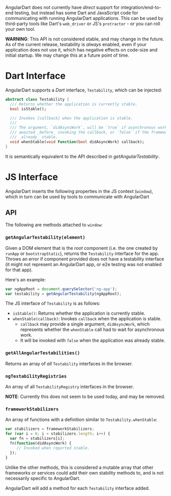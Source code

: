 AngularDart does not currently have _direct_ support for integration/end-to-end
testing, but instead has some Dart and JavaScript code for communicating with
running AngularDart applications. This can be used by third-party tools like
Dart's `web_driver` or JS's `protractor` - or you can roll your own tool.

**WARNING**: This API is not considered stable, and may change in the future.
             As of the current release, testability is _always_ enabled, even
             if your application does not use it, which has negative effects on
             code-size and initial startup. We may change this at a future point
             of time.

# Dart Interface

AngularDart supports a _Dart_ interface, `Testability`, which can be injected:

```dart
abstract class Testability {
  /// Returns whether the application is currently stable.
  bool isStable();

  /// Invokes [callback] when the application is stable.
  ///
  /// The argument, `didAsyncWork`, will be `true` if asynchronous work was
  /// awaited _before_ invoking the callback, or `false` if the framework was
  /// _already_ stable.
  void whenStable(void Function(bool didAsyncWork) callback);
}
```

It is semantically equivalent to the API described in _getAngularTestability_.

# JS Interface

AngularDart inserts the following properties in the JS context (`window`),
which in turn can be used by tools to communicate with AngularDart

## API

The following are methods attached to `window`:

### `getAngularTestability(element)`

Given a DOM element that is the _root_ component (i.e. the one created by
`runApp` or `bootstrapStatic`), returns the `Testability` interface for the
app. Throws an error if component provided does not have a testability
interface (it might not represent an AngularDart app, or e2e testing was not
enabled for that app).

Here's an example:

```js
var ngAppRoot = document.querySelector('ng-app');
var testability = getAngularTestability(ngAppRoot);
```

The JS interface of `Testability` is as follows:

* `isStable()`: Returns whether the application is currently stable.
* `whenStable(callback)`: Invokes `callback` when the application is stable.
  * `callback` may provide a single argument, `didAsyncWork`, which represents
    whether the `whenStable` call had to wait for asynchronous work.
  * It will be invoked with `false` when the application was already stable.

### `getAllAngularTestabilities()`

Returns an array of _all_ `Testability` interfaces in the browser.

### `ngTestabilityRegistries`

An array of all `TestabilityRegistry` interfaces in the browser. 

**NOTE**: Currently this does not seem to be used today, and may be removed.

### `frameworkStabilizers`

An array of functions with a definition similar to `Testability.whenStable`:

```js
var stabilizers = frameworkStabilizers;
for (var i = 0; i < stabilizers.length; i++) {
  var fn = stabilizers[i];
  fn(function(didAsyncWork) {
     // Invoked when reported stable. 
  });
}
```

Unlike the other methods, this is considered a mutable array that other
frameworks or services could add their own stability methods to, and is not
necessarily specific to AngularDart.

AngularDart will add a method for each `Testability` interface added.

